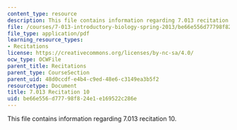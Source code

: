 ```yaml
---
content_type: resource
description: This file contains information regarding 7.013 recitation 10.
file: /courses/7-013-introductory-biology-spring-2013/be66e556d77798f824e1e169522c286e_MIT7_013S12_Recitation_10.pdf
file_type: application/pdf
learning_resource_types:
- Recitations
license: https://creativecommons.org/licenses/by-nc-sa/4.0/
ocw_type: OCWFile
parent_title: Recitations
parent_type: CourseSection
parent_uid: 48d0ccdf-e4b4-c9ed-48e6-c3149ea3b5f2
resourcetype: Document
title: 7.013 Recitation 10
uid: be66e556-d777-98f8-24e1-e169522c286e
---
```

This file contains information regarding 7.013 recitation 10.